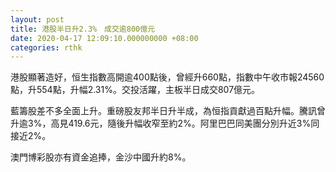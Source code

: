 ```yaml
---
layout: post
title: 港股半日升2.3%　成交逾800億元
date: 2020-04-17 12:09:10.000000000 +08:00
categories: rthk
---
```


港股顯著造好，恒生指數高開逾400點後，曾經升660點，指數中午收市報24560點，升554點，升幅2.31%。交投活躍，主板半日成交807億元。

藍籌股差不多全面上升。重磅股友邦半日升半成，為恒指貢獻過百點升幅。騰訊曾升逾3%，高見419.6元，隨後升幅收窄至約2%。阿里巴巴同美團分別升近3%同接近2%。

澳門博彩股亦有資金追捧，金沙中國升約8%。
